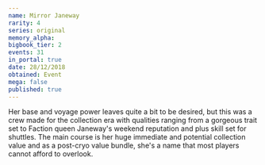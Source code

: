 ```yaml
---
name: Mirror Janeway
rarity: 4
series: original
memory_alpha:
bigbook_tier: 2
events: 31
in_portal: true
date: 28/12/2018
obtained: Event
mega: false
published: true
---
```


Her base and voyage power leaves quite a bit to be desired, but this was a crew made for the collection era with qualities ranging from a gorgeous trait set to Faction queen Janeway's weekend reputation and plus skill set for shuttles. The main course is her huge immediate and potential collection value and as a post-cryo value bundle, she's a name that most players cannot afford to overlook.
